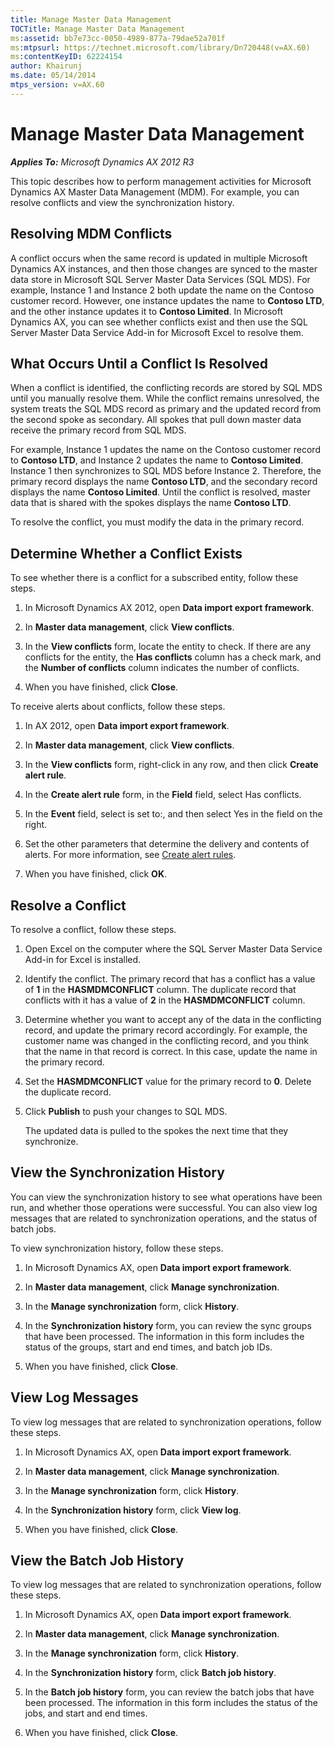 ```yaml
---
title: Manage Master Data Management
TOCTitle: Manage Master Data Management
ms:assetid: bb7e73cc-0050-4989-877a-79dae52a701f
ms:mtpsurl: https://technet.microsoft.com/library/Dn720448(v=AX.60)
ms:contentKeyID: 62224154
author: Khairunj
ms.date: 05/14/2014
mtps_version: v=AX.60
---
```


# Manage Master Data Management 


_**Applies To:** Microsoft Dynamics AX 2012 R3_

This topic describes how to perform management activities for Microsoft Dynamics AX Master Data Management (MDM). For example, you can resolve conflicts and view the synchronization history.

## Resolving MDM Conflicts

A conflict occurs when the same record is updated in multiple Microsoft Dynamics AX instances, and then those changes are synced to the master data store in Microsoft SQL Server Master Data Services (SQL MDS). For example, Instance 1 and Instance 2 both update the name on the Contoso customer record. However, one instance updates the name to **Contoso LTD**, and the other instance updates it to **Contoso Limited**. In Microsoft Dynamics AX, you can see whether conflicts exist and then use the SQL Server Master Data Service Add-in for Microsoft Excel to resolve them.

## What Occurs Until a Conflict Is Resolved

When a conflict is identified, the conflicting records are stored by SQL MDS until you manually resolve them. While the conflict remains unresolved, the system treats the SQL MDS record as primary and the updated record from the second spoke as secondary. All spokes that pull down master data receive the primary record from SQL MDS.

For example, Instance 1 updates the name on the Contoso customer record to **Contoso LTD**, and Instance 2 updates the name to **Contoso Limited**. Instance 1 then synchronizes to SQL MDS before Instance 2. Therefore, the primary record displays the name **Contoso LTD**, and the secondary record displays the name **Contoso Limited**. Until the conflict is resolved, master data that is shared with the spokes displays the name **Contoso LTD**.

To resolve the conflict, you must modify the data in the primary record.

## Determine Whether a Conflict Exists

To see whether there is a conflict for a subscribed entity, follow these steps.

1.  In Microsoft Dynamics AX 2012, open **Data import export framework**.

2.  In **Master data management**, click **View conflicts**.

3.  In the **View conflicts** form, locate the entity to check. If there are any conflicts for the entity, the **Has conflicts** column has a check mark, and the **Number of conflicts** column indicates the number of conflicts.

4.  When you have finished, click **Close**.

To receive alerts about conflicts, follow these steps.

1.  In AX 2012, open **Data import export framework**.

2.  In **Master data management**, click **View conflicts**.

3.  In the **View conflicts** form, right-click in any row, and then click **Create alert rule**.

4.  In the **Create alert rule** form, in the **Field** field, select Has conflicts.

5.  In the **Event** field, select is set to:, and then select Yes in the field on the right.

6.  Set the other parameters that determine the delivery and contents of alerts. For more information, see [Create alert rules](create-alert-rules.md).

7.  When you have finished, click **OK**.

## Resolve a Conflict

To resolve a conflict, follow these steps.

1.  Open Excel on the computer where the SQL Server Master Data Service Add-in for Excel is installed.

2.  Identify the conflict. The primary record that has a conflict has a value of **1** in the **HASMDMCONFLICT** column. The duplicate record that conflicts with it has a value of **2** in the **HASMDMCONFLICT** column.

3.  Determine whether you want to accept any of the data in the conflicting record, and update the primary record accordingly. For example, the customer name was changed in the conflicting record, and you think that the name in that record is correct. In this case, update the name in the primary record.

4.  Set the **HASMDMCONFLICT** value for the primary record to **0**. Delete the duplicate record.

5.  Click **Publish** to push your changes to SQL MDS.
    
    The updated data is pulled to the spokes the next time that they synchronize.

## View the Synchronization History

You can view the synchronization history to see what operations have been run, and whether those operations were successful. You can also view log messages that are related to synchronization operations, and the status of batch jobs.

To view synchronization history, follow these steps.

1.  In Microsoft Dynamics AX, open **Data import export framework**.

2.  In **Master data management**, click **Manage synchronization**.

3.  In the **Manage synchronization** form, click **History**.

4.  In the **Synchronization history** form, you can review the sync groups that have been processed. The information in this form includes the status of the groups, start and end times, and batch job IDs.

5.  When you have finished, click **Close**.

## View Log Messages

To view log messages that are related to synchronization operations, follow these steps.

1.  In Microsoft Dynamics AX, open **Data import export framework**.

2.  In **Master data management**, click **Manage synchronization**.

3.  In the **Manage synchronization** form, click **History**.

4.  In the **Synchronization history** form, click **View log**.

5.  When you have finished, click **Close**.

## View the Batch Job History

To view log messages that are related to synchronization operations, follow these steps.

1.  In Microsoft Dynamics AX, open **Data import export framework**.

2.  In **Master data management**, click **Manage synchronization**.

3.  In the **Manage synchronization** form, click **History**.

4.  In the **Synchronization history** form, click **Batch job history**.

5.  In the **Batch job history** form, you can review the batch jobs that have been processed. The information in this form includes the status of the jobs, and start and end times.

6.  When you have finished, click **Close**.

  


